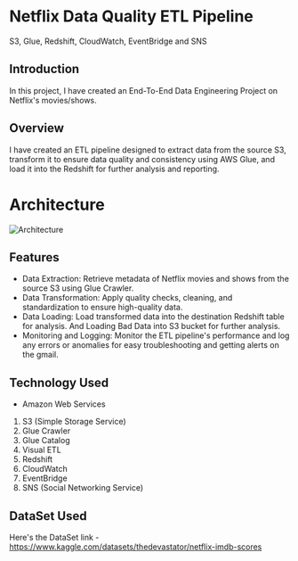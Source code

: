 # Netflix Data Quality ETL Pipeline
S3, Glue, Redshift, CloudWatch, EventBridge and SNS

## Introduction
In this project, I have created an End-To-End Data Engineering Project on Netflix's movies/shows.

## Overview
I have created an ETL pipeline designed to extract data from the source S3, transform it to ensure data quality and consistency using AWS Glue, and load it into the Redshift for further analysis and reporting.

# Architecture
![Architecture](https://github.com/Hemantkv23/Netflix-movie-show-analysis/assets/43467503/d345da5f-3643-4bc8-b1bf-652df1b99fbd)

## Features
* Data Extraction: Retrieve metadata of Netflix movies and shows from the source S3 using Glue Crawler.
* Data Transformation: Apply quality checks, cleaning, and standardization to ensure high-quality data.
* Data Loading: Load transformed data into the destination Redshift table for analysis. And Loading Bad Data into S3 bucket for further analysis.
* Monitoring and Logging: Monitor the ETL pipeline's performance and log any errors or anomalies for easy troubleshooting and getting alerts on the gmail.

## Technology Used
* Amazon Web Services
1. S3 (Simple Storage Service)
2. Glue Crawler
3. Glue Catalog
4. Visual ETL
5. Redshift
6. CloudWatch
7. EventBridge
8. SNS (Social Networking Service)

## DataSet Used
Here's the DataSet link - https://www.kaggle.com/datasets/thedevastator/netflix-imdb-scores
